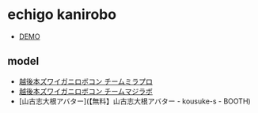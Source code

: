 # echigo kanirobo

- [DEMO](https://code4fukui.github.io/vr-echigogani/)

## model

- [越後本ズワイガニロボコン チームミラプロ](https://peraichi.com/landing_pages/view/hr-niigata/)
- [越後本ズワイガニロボコン チームマジラボ](https://magilabo.com/)
- [山古志大根アバター](【無料】山古志大根アバター - kousuke-s - BOOTH)
